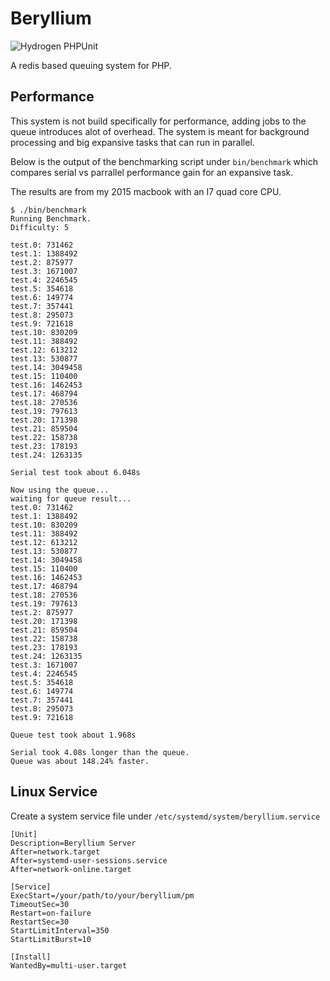 # Beryllium

![Hydrogen PHPUnit](https://github.com/cineman/beryllium/workflows/Hydrogen%20PHPUnit/badge.svg)

A redis based queuing system for PHP.

## Performance

This system is not build specifically for performance, adding jobs to the queue introduces alot of overhead. The system is meant for background processing and big expansive tasks that can run in parallel. 

Below is the output of the benchmarking script under `bin/benchmark` which compares serial vs parrallel performance gain for an expansive task. 

The results are from my 2015 macbook with an I7 quad core CPU.

```
$ ./bin/benchmark
Running Benchmark.
Difficulty: 5

test.0: 731462
test.1: 1388492
test.2: 875977
test.3: 1671007
test.4: 2246545
test.5: 354618
test.6: 149774
test.7: 357441
test.8: 295073
test.9: 721618
test.10: 830209
test.11: 388492
test.12: 613212
test.13: 530877
test.14: 3049458
test.15: 110400
test.16: 1462453
test.17: 468794
test.18: 270536
test.19: 797613
test.20: 171398
test.21: 859504
test.22: 158738
test.23: 178193
test.24: 1263135

Serial test took about 6.048s

Now using the queue...
waiting for queue result...
test.0: 731462
test.1: 1388492
test.10: 830209
test.11: 388492
test.12: 613212
test.13: 530877
test.14: 3049458
test.15: 110400
test.16: 1462453
test.17: 468794
test.18: 270536
test.19: 797613
test.2: 875977
test.20: 171398
test.21: 859504
test.22: 158738
test.23: 178193
test.24: 1263135
test.3: 1671007
test.4: 2246545
test.5: 354618
test.6: 149774
test.7: 357441
test.8: 295073
test.9: 721618

Queue test took about 1.968s

Serial took 4.08s longer than the queue.
Queue was about 148.24% faster.
```

## Linux Service

Create a system service file under `/etc/systemd/system/beryllium.service`

```
[Unit]
Description=Beryllium Server
After=network.target
After=systemd-user-sessions.service
After=network-online.target

[Service]
ExecStart=/your/path/to/your/beryllium/pm
TimeoutSec=30
Restart=on-failure
RestartSec=30
StartLimitInterval=350
StartLimitBurst=10

[Install]
WantedBy=multi-user.target
```

